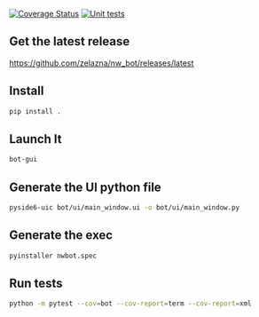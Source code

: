 [![Coverage Status](https://coveralls.io/repos/github/zelazna/nw_bot/badge.svg)](https://coveralls.io/github/zelazna/nw_bot)
[![Unit tests](https://github.com/zelazna/nw_bot/actions/workflows/test.yaml/badge.svg)](https://github.com/zelazna/nw_bot/actions/workflows/test.yaml)  

## Get the latest release

<https://github.com/zelazna/nw_bot/releases/latest>

## Install

```bash
pip install .
```

## Launch It

```bash
bot-gui
```

## Generate the UI python file

```bash
pyside6-uic bot/ui/main_window.ui -o bot/ui/main_window.py
```

## Generate the exec

```bash
pyinstaller nwbot.spec
```

## Run tests

```bash
python -m pytest --cov=bot --cov-report=term --cov-report=xml
```
